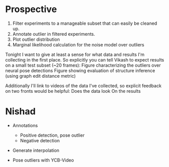 # Prospective

1. Filter experiments to a manageable subset that can easily be cleaned up.
2. Annotate outlier in filtered experiments.
3. Plot outlier distribution
4. Marginal likelihood calculation for the noise model over outliers

Tonight I want to give at least a sense for what data and results I'm collecting in the first place. So explicitly you can tell Vikash to expect results on a small test subset (~20 frames):
Figure characterizing the outliers over neural pose detections
Figure showing evaluation of structure inference (using graph edit distance metric)

Additionally I'll link to videos of the data I've collected, so explicit feedback on two fronts would be helpful:
Does the data look 
On the results 

# Nishad
* Annotations
    * Positive detection, pose outlier
    * Negative detection

* Generate interpolation

* Pose outliers with YCB-Video
